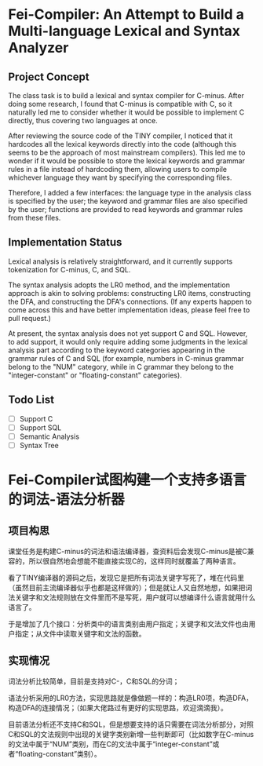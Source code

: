 # Fei-Compiler: An Attempt to Build a Multi-language Lexical and Syntax Analyzer

## Project Concept

The class task is to build a lexical and syntax compiler for C-minus. After doing some research, I found that C-minus is compatible with C, so it naturally led me to consider whether it would be possible to implement C directly, thus covering two languages at once.

After reviewing the source code of the TINY compiler, I noticed that it hardcodes all the lexical keywords directly into the code (although this seems to be the approach of most mainstream compilers). This led me to wonder if it would be possible to store the lexical keywords and grammar rules in a file instead of hardcoding them, allowing users to compile whichever language they want by specifying the corresponding files.

Therefore, I added a few interfaces: the language type in the analysis class is specified by the user; the keyword and grammar files are also specified by the user; functions are provided to read keywords and grammar rules from these files.

## Implementation Status

Lexical analysis is relatively straightforward, and it currently supports tokenization for C-minus, C, and SQL.

The syntax analysis adopts the LR0 method, and the implementation approach is akin to solving problems: constructing LR0 items, constructing the DFA, and constructing the DFA's connections. (If any experts happen to come across this and have better implementation ideas, please feel free to pull request.)

At present, the syntax analysis does not yet support C and SQL. However, to add support, it would only require adding some judgments in the lexical analysis part according to the keyword categories appearing in the grammar rules of C and SQL (for example, numbers in C-minus grammar belong to the "NUM" category, while in C grammar they belong to the "integer-constant" or "floating-constant" categories).

## Todo List

- [ ] Support C
- [ ] Support SQL
- [ ] Semantic Analysis
- [ ] Syntax Tree

# Fei-Compiler试图构建一个支持多语言的词法-语法分析器

## 项目构思

课堂任务是构建C-minus的词法和语法编译器，查资料后会发现C-minus是被C兼容的，所以很自然地会想能不能直接实现C的，这样同时就覆盖了两种语言。

看了TINY编译器的源码之后，发现它是把所有词法关键字写死了，堆在代码里（虽然目前主流编译器似乎也都是这样做的）；但是就让人又自然地想，如果把词法关键字和文法规则放在文件里而不是写死，用户就可以想编译什么语言就用什么语言了。

于是增加了几个接口：分析类中的语言类别由用户指定；关键字和文法文件也由用户指定；从文件中读取关键字和文法的函数。

## 实现情况

词法分析比较简单，目前是支持对C-，C和SQL的分词；

语法分析采用的LR0方法，实现思路就是像做题一样的：构造LR0项，构造DFA，构造DFA的连接情况；（如果大佬路过有更好的实现思路，欢迎滴滴我）。

目前语法分析还不支持C和SQL，但是想要支持的话只需要在词法分析部分，对照C和SQL的文法规则中出现的关键字类别新增一些判断即可（比如数字在C-minus的文法中属于“NUM”类别，而在C的文法中属于“integer-constant”或者“floating-constant”类别）。

